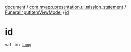 [document](../../index.md) / [com.myapp.presentation.ui.mission_statement](../index.md) / [FuneralInputItemViewModel](index.md) / [id](./id.md)

# id

`val id: `[`Long`](https://kotlinlang.org/api/latest/jvm/stdlib/kotlin/-long/index.html)